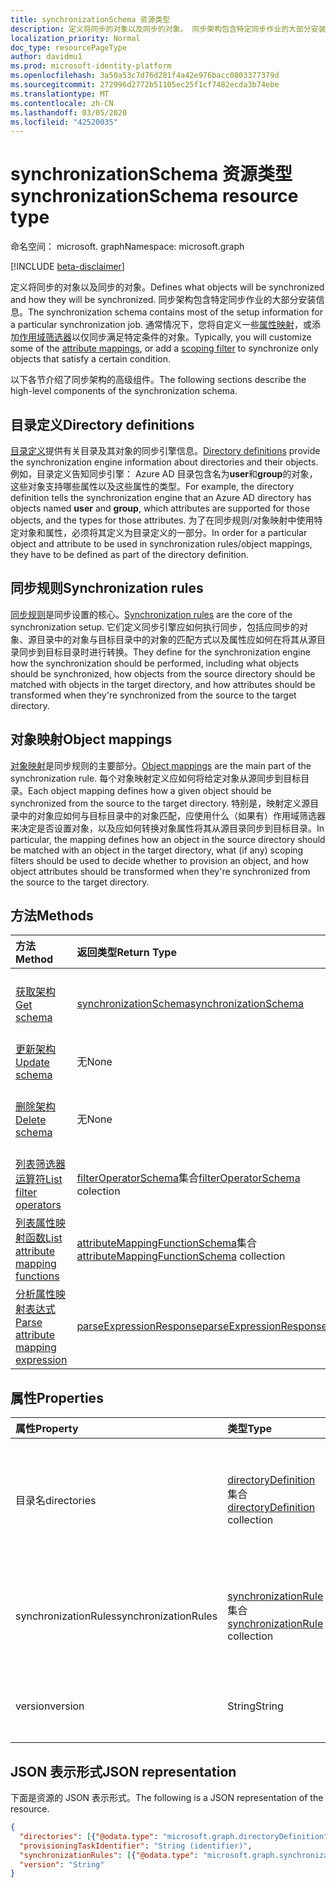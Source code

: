```yaml
---
title: synchronizationSchema 资源类型
description: 定义将同步的对象以及同步的对象。 同步架构包含特定同步作业的大部分安装信息。 通常情况下，您将自定义一些属性映射，或添加作用域筛选器以仅同步满足特定条件的对象。
localization_priority: Normal
doc_type: resourcePageType
author: davidmu1
ms.prod: microsoft-identity-platform
ms.openlocfilehash: 3a50a53c7d76d281f4a42e976bacc0803377379d
ms.sourcegitcommit: 272996d2772b51105ec25f1cf7482ecda3b74ebe
ms.translationtype: MT
ms.contentlocale: zh-CN
ms.lasthandoff: 03/05/2020
ms.locfileid: "42520035"
---
```

# <a name="synchronizationschema-resource-type"></a><span data-ttu-id="52b15-105">synchronizationSchema 资源类型</span><span class="sxs-lookup"><span data-stu-id="52b15-105">synchronizationSchema resource type</span></span>

<span data-ttu-id="52b15-106">命名空间： microsoft. graph</span><span class="sxs-lookup"><span data-stu-id="52b15-106">Namespace: microsoft.graph</span></span>

[!INCLUDE [beta-disclaimer](../../includes/beta-disclaimer.md)]

<span data-ttu-id="52b15-107">定义将同步的对象以及同步的对象。</span><span class="sxs-lookup"><span data-stu-id="52b15-107">Defines what objects will be synchronized and how they will be synchronized.</span></span> <span data-ttu-id="52b15-108">同步架构包含特定同步作业的大部分安装信息。</span><span class="sxs-lookup"><span data-stu-id="52b15-108">The synchronization schema contains most of the setup information for a particular synchronization job.</span></span> <span data-ttu-id="52b15-109">通常情况下，您将自定义一些[属性映射](synchronization-attributemapping.md)，或添加[作用域筛选器](synchronization-filter.md)以仅同步满足特定条件的对象。</span><span class="sxs-lookup"><span data-stu-id="52b15-109">Typically, you will customize some of the [attribute mappings](synchronization-attributemapping.md), or add a [scoping filter](synchronization-filter.md) to synchronize only objects that satisfy a certain condition.</span></span>

<span data-ttu-id="52b15-110">以下各节介绍了同步架构的高级组件。</span><span class="sxs-lookup"><span data-stu-id="52b15-110">The following sections describe the high-level components of the synchronization schema.</span></span>

## <a name="directory-definitions"></a><span data-ttu-id="52b15-111">目录定义</span><span class="sxs-lookup"><span data-stu-id="52b15-111">Directory definitions</span></span>

<span data-ttu-id="52b15-112">[目录定义](synchronization-directorydefinition.md)提供有关目录及其对象的同步引擎信息。</span><span class="sxs-lookup"><span data-stu-id="52b15-112">[Directory definitions](synchronization-directorydefinition.md) provide the synchronization engine information about directories and their objects.</span></span> <span data-ttu-id="52b15-113">例如，目录定义告知同步引擎： Azure AD 目录包含名为**user**和**group**的对象，这些对象支持哪些属性以及这些属性的类型。</span><span class="sxs-lookup"><span data-stu-id="52b15-113">For example, the directory definition tells the synchronization engine that an Azure AD directory has objects named **user** and **group**, which attributes are supported for those objects, and the types for those attributes.</span></span> <span data-ttu-id="52b15-114">为了在同步规则/对象映射中使用特定对象和属性，必须将其定义为目录定义的一部分。</span><span class="sxs-lookup"><span data-stu-id="52b15-114">In order for a particular object and attribute to be used in synchronization rules/object mappings, they have to be defined as part of the directory definition.</span></span>

## <a name="synchronization-rules"></a><span data-ttu-id="52b15-115">同步规则</span><span class="sxs-lookup"><span data-stu-id="52b15-115">Synchronization rules</span></span>

<span data-ttu-id="52b15-116">[同步规则](synchronization-synchronizationrule.md)是同步设置的核心。</span><span class="sxs-lookup"><span data-stu-id="52b15-116">[Synchronization rules](synchronization-synchronizationrule.md) are the core of the synchronization setup.</span></span> <span data-ttu-id="52b15-117">它们定义同步引擎应如何执行同步，包括应同步的对象、源目录中的对象与目标目录中的对象的匹配方式以及属性应如何在将其从源目录同步到目标目录时进行转换。</span><span class="sxs-lookup"><span data-stu-id="52b15-117">They define for the synchronization engine how the synchronization should be performed, including what objects should be synchronized, how objects from the source directory should be matched with objects in the target directory, and how attributes should be transformed when they're synchronized from the source to the target directory.</span></span> 

## <a name="object-mappings"></a><span data-ttu-id="52b15-118">对象映射</span><span class="sxs-lookup"><span data-stu-id="52b15-118">Object mappings</span></span>

<span data-ttu-id="52b15-119">[对象映射](synchronization-objectmapping.md)是同步规则的主要部分。</span><span class="sxs-lookup"><span data-stu-id="52b15-119">[Object mappings](synchronization-objectmapping.md) are the main part of the synchronization rule.</span></span> <span data-ttu-id="52b15-120">每个对象映射定义应如何将给定对象从源同步到目标目录。</span><span class="sxs-lookup"><span data-stu-id="52b15-120">Each object mapping defines how a given object should be synchronized from the source to the target directory.</span></span> <span data-ttu-id="52b15-121">特别是，映射定义源目录中的对象应如何与目标目录中的对象匹配，应使用什么（如果有）作用域筛选器来决定是否设置对象，以及应如何转换对象属性将其从源目录同步到目标目录。</span><span class="sxs-lookup"><span data-stu-id="52b15-121">In particular, the mapping defines how an object in the source directory should be matched with an object in the target directory, what (if any) scoping filters should be used to decide whether to provision an object, and how object attributes should be transformed when they're synchronized from the source to the target directory.</span></span>

## <a name="methods"></a><span data-ttu-id="52b15-122">方法</span><span class="sxs-lookup"><span data-stu-id="52b15-122">Methods</span></span>

| <span data-ttu-id="52b15-123">方法</span><span class="sxs-lookup"><span data-stu-id="52b15-123">Method</span></span>        | <span data-ttu-id="52b15-124">返回类型</span><span class="sxs-lookup"><span data-stu-id="52b15-124">Return Type</span></span>               | <span data-ttu-id="52b15-125">说明</span><span class="sxs-lookup"><span data-stu-id="52b15-125">Description</span></span>                  |
|:--------------|:--------------------------|:-----------------------------|
|[<span data-ttu-id="52b15-126">获取架构</span><span class="sxs-lookup"><span data-stu-id="52b15-126">Get schema</span></span>](../api/synchronization-synchronizationschema-get.md)    |[<span data-ttu-id="52b15-127">synchronizationSchema</span><span class="sxs-lookup"><span data-stu-id="52b15-127">synchronizationSchema</span></span>](synchronization-synchronizationschema.md)   |<span data-ttu-id="52b15-128">读取**synchronizationSchema**对象的属性和关系。</span><span class="sxs-lookup"><span data-stu-id="52b15-128">Read properties and relationships of the **synchronizationSchema** object.</span></span>|
|[<span data-ttu-id="52b15-129">更新架构</span><span class="sxs-lookup"><span data-stu-id="52b15-129">Update schema</span></span>](../api/synchronization-synchronizationschema-update.md)    |<span data-ttu-id="52b15-130">无</span><span class="sxs-lookup"><span data-stu-id="52b15-130">None</span></span>   |<span data-ttu-id="52b15-131">更新同步架构。</span><span class="sxs-lookup"><span data-stu-id="52b15-131">Update the synchronization schema.</span></span> |
|[<span data-ttu-id="52b15-132">删除架构</span><span class="sxs-lookup"><span data-stu-id="52b15-132">Delete schema</span></span>](../api/synchronization-synchronizationschema-delete.md)    |<span data-ttu-id="52b15-133">无</span><span class="sxs-lookup"><span data-stu-id="52b15-133">None</span></span>   |<span data-ttu-id="52b15-134">删除自定义架构，将架构重置为默认配置。</span><span class="sxs-lookup"><span data-stu-id="52b15-134">Delete the customized schema, resetting the schema to the default configuration.</span></span> |
|[<span data-ttu-id="52b15-135">列表筛选器运算符</span><span class="sxs-lookup"><span data-stu-id="52b15-135">List filter operators</span></span>](../api/synchronization-synchronizationschema-filteroperators.md)    |<span data-ttu-id="52b15-136">[filterOperatorSchema](../resources/synchronization-filteroperatorschema.md)集合</span><span class="sxs-lookup"><span data-stu-id="52b15-136">[filterOperatorSchema](../resources/synchronization-filteroperatorschema.md) colection</span></span>   |<span data-ttu-id="52b15-137">列出作用域筛选器支持的所有运算符。</span><span class="sxs-lookup"><span data-stu-id="52b15-137">List all operators supported in the scoping filters.</span></span> |
|[<span data-ttu-id="52b15-138">列表属性映射函数</span><span class="sxs-lookup"><span data-stu-id="52b15-138">List attribute mapping functions</span></span>](../api/synchronization-synchronizationschema-functions.md)    |<span data-ttu-id="52b15-139">[attributeMappingFunctionSchema](../resources/synchronization-attributemappingfunctionschema.md)集合</span><span class="sxs-lookup"><span data-stu-id="52b15-139">[attributeMappingFunctionSchema](../resources/synchronization-attributemappingfunctionschema.md) collection</span></span>   |<span data-ttu-id="52b15-140">列出属性映射表达式中支持的所有函数。</span><span class="sxs-lookup"><span data-stu-id="52b15-140">List all functions supported in the attribute mapping expressions.</span></span> |
|[<span data-ttu-id="52b15-141">分析属性映射表达式</span><span class="sxs-lookup"><span data-stu-id="52b15-141">Parse attribute mapping expression</span></span>](../api/synchronization-synchronizationschema-parseexpression.md)|[<span data-ttu-id="52b15-142">parseExpressionResponse</span><span class="sxs-lookup"><span data-stu-id="52b15-142">parseExpressionResponse</span></span>](synchronization-parseexpressionresponse.md)|<span data-ttu-id="52b15-143">将字符串表达式分析为 [attributeMappingSource</span><span class="sxs-lookup"><span data-stu-id="52b15-143">Parse a string expression into an [attributeMappingSource</span></span>|<span data-ttu-id="52b15-144">(../resources/synchronization_attributemappingsource）对象。</span><span class="sxs-lookup"><span data-stu-id="52b15-144">(../resources/synchronization_attributemappingsource.md) object.</span></span>|


## <a name="properties"></a><span data-ttu-id="52b15-145">属性</span><span class="sxs-lookup"><span data-stu-id="52b15-145">Properties</span></span>

| <span data-ttu-id="52b15-146">属性</span><span class="sxs-lookup"><span data-stu-id="52b15-146">Property</span></span>      | <span data-ttu-id="52b15-147">类型</span><span class="sxs-lookup"><span data-stu-id="52b15-147">Type</span></span>      | <span data-ttu-id="52b15-148">说明</span><span class="sxs-lookup"><span data-stu-id="52b15-148">Description</span></span>    |
|:--------------|:----------|:---------------|
|<span data-ttu-id="52b15-149">目录名</span><span class="sxs-lookup"><span data-stu-id="52b15-149">directories</span></span>            |<span data-ttu-id="52b15-150">[directoryDefinition](synchronization-directorydefinition.md)集合</span><span class="sxs-lookup"><span data-stu-id="52b15-150">[directoryDefinition](synchronization-directorydefinition.md) collection</span></span>   |<span data-ttu-id="52b15-151">描述作为[synchronizationJob](synchronization-synchronizationjob.md)或[synchronizationTemplate](synchronization-synchronizationtemplate.md)一部分的目录和对象。</span><span class="sxs-lookup"><span data-stu-id="52b15-151">Describes directories and objects that are part of the [synchronizationJob](synchronization-synchronizationjob.md) or [synchronizationTemplate](synchronization-synchronizationtemplate.md).</span></span> |
|<span data-ttu-id="52b15-152">synchronizationRules</span><span class="sxs-lookup"><span data-stu-id="52b15-152">synchronizationRules</span></span>   |<span data-ttu-id="52b15-153">[synchronizationRule](synchronization-synchronizationrule.md)集合</span><span class="sxs-lookup"><span data-stu-id="52b15-153">[synchronizationRule](synchronization-synchronizationrule.md) collection</span></span>   |<span data-ttu-id="52b15-154">为[synchronizationJob](synchronization-synchronizationjob.md)或[synchronizationTemplate](synchronization-synchronizationtemplate.md)配置的同步规则的集合。</span><span class="sxs-lookup"><span data-stu-id="52b15-154">A collection of synchronization rules configured for the [synchronizationJob](synchronization-synchronizationjob.md) or [synchronizationTemplate](synchronization-synchronizationtemplate.md),</span></span> |
|<span data-ttu-id="52b15-155">version</span><span class="sxs-lookup"><span data-stu-id="52b15-155">version</span></span>                |<span data-ttu-id="52b15-156">String</span><span class="sxs-lookup"><span data-stu-id="52b15-156">String</span></span>                             |<span data-ttu-id="52b15-157">架构的版本，随每个架构更改自动更新。</span><span class="sxs-lookup"><span data-stu-id="52b15-157">The version of the schema, updated automatically with every schema change.</span></span>|


## <a name="json-representation"></a><span data-ttu-id="52b15-158">JSON 表示形式</span><span class="sxs-lookup"><span data-stu-id="52b15-158">JSON representation</span></span>

<span data-ttu-id="52b15-159">下面是资源的 JSON 表示形式。</span><span class="sxs-lookup"><span data-stu-id="52b15-159">The following is a JSON representation of the resource.</span></span>

<!-- {
  "blockType": "resource",
  "optionalProperties": [

  ],
  "@odata.type": "microsoft.graph.synchronizationSchema"
}-->

```json
{
  "directories": [{"@odata.type": "microsoft.graph.directoryDefinition"}],
  "provisioningTaskIdentifier": "String (identifier)",
  "synchronizationRules": [{"@odata.type": "microsoft.graph.synchronizationRule"}],
  "version": "String"
}
```

<!-- uuid: 8fcb5dbc-d5aa-4681-8e31-b001d5168d79
2015-10-25 14:57:30 UTC -->
<!--
{
  "type": "#page.annotation",
  "description": "synchronizationSchema resource",
  "keywords": "",
  "section": "documentation",
  "tocPath": "",
  "suppressions": []
}
-->
